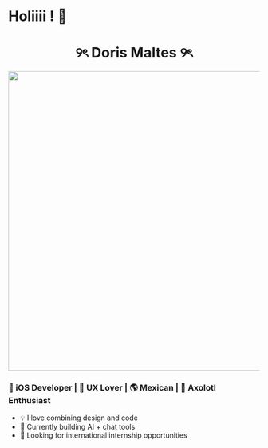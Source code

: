 # Holiiii ! 👋

<h1 align="center">୨ৎ Doris Maltes ୨ৎ</h1>

<p align="center">
  <img src="./IMG_0654.gif" width="600"/>
</p>

<h3>📱 iOS Developer | 🎨 UX Lover | 🌎 Mexican | 🦎 Axolotl Enthusiast</h3>

- 💡 I love combining design and code
- 🔧 Currently building AI + chat tools
- 🚀 Looking for international internship opportunities
